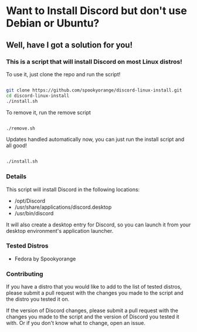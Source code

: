 # Want to Install Discord but don't use Debian or Ubuntu?

## Well, have I got a solution for you!

### This is a script that will install Discord on most Linux distros!

To use it, just clone the repo and run the script!

```bash

git clone https://github.com/spookyorange/discord-linux-install.git
cd discord-linux-install
./install.sh

```

To remove it, run the remove script

```bash

./remove.sh

```

Updates handled automatically now, you can just run the install script and all good!

```bash

./install.sh

```

### Details

This script will install Discord in the following locations:

- /opt/Discord
- /usr/share/applications/discord.desktop
- /usr/bin/discord

It will also create a desktop entry for Discord, so you can launch it from your desktop environment's application launcher.

### Tested Distros

- Fedora by Spookyorange

### Contributing

If you have a distro that you would like to add to the list of tested distros, please submit a pull request with the changes you made to the script and the distro you tested it on.

If the version of Discord changes, please submit a pull request with the changes you made to the script and the version of Discord you tested it with. Or if you don't know what to change, open an issue.
